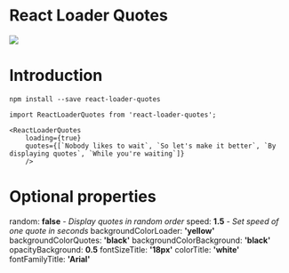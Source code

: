 # React Loader Quotes #

![](https://zippy.gfycat.com/DampBountifulGerenuk.gif)

# Introduction #

```
npm install --save react-loader-quotes
```
```
import ReactLoaderQuotes from 'react-loader-quotes';

<ReactLoaderQuotes
    loading={true}
    quotes={[`Nobody likes to wait`, `So let's make it better`, `By displaying quotes`, `While you're waiting`]}
    />
```

# Optional properties #

random: **false** - *Display quotes in random order*
speed: **1.5** - *Set speed of one quote in seconds*
backgroundColorLoader: **'yellow'**
backgroundColorQuotes: **'black'**
backgroundColorBackground: **'black'**
opacityBackground: **0.5**
fontSizeTitle: **'18px'**
colorTitle: **'white'**
fontFamilyTitle: **'Arial'**
